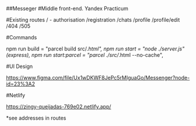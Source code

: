 ##Messeger
#Middle front-end. Yandex Practicum

#Existing routes
/  - authorisation
/registration 
/chats 
/profile
/profile/edit
/404
/505

#Commands

npm run build = "parcel build src/*.html",
npm run start =  "node ./server.js" (express),
npm run start:parcel =  "parcel ./src/*.html --no-cache",




#UI Design

https://www.figma.com/file/Ux1wDKWF8JePc5rMIguaGo/Messenger?node-id=23%3A2

#Netlify

https://zingy-queijadas-769e02.netlify.app/

*see addresses in routes